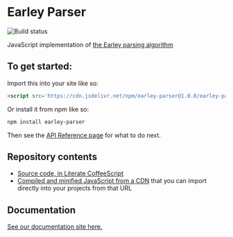 
# Earley Parser

![Build status](https://travis-ci.org/lurchmath/earley-parser.svg?branch=master)

JavaScript implementation of [the Earley parsing algorithm](https://en.wikipedia.org/wiki/Earley_parser)

## To get started:

Import this into your site like so:

```html
<script src='https://cdn.jsdelivr.net/npm/earley-parser@1.0.0/earley-parser.js'></script>
```

Or install it from npm like so:
```bash
npm install earley-parser
```

Then see the [API Reference
page](https://lurchmath.github.io/earley-parser/site/api-reference) for what
to do next.

## Repository contents

 * [Source code, in Literate CoffeeScript](earley-parser.litcoffee)
 * [Compiled and minified JavaScript from a CDN](https://cdn.jsdelivr.net/npm/earley-parser@1.0.0/earley-parser.js) that you can import directly into your projects from that URL

## Documentation

[See our documentation site
here.](https://lurchmath.github.io/earley-parser/)
